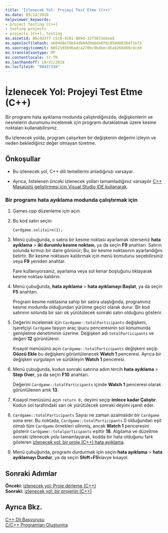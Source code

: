 ```yaml
---
title: 'İzlenecek Yol: Projeyi Test Etme (C++)'
ms.date: 09/14/2018
helpviewer_keywords:
- project testing [C++]
- testing projects
- projects [C++], testing
ms.assetid: 88cdd377-c5c8-4201-889d-32f5653ebead
ms.openlocfilehash: a604d8ef0b44db04d9a6da8fdc959d08384f1bf3
ms.sourcegitcommit: 6052185696adca270bc9bdbec45a626dd89cdcdd
ms.translationtype: MT
ms.contentlocale: tr-TR
ms.lasthandoff: 10/31/2018
ms.locfileid: "50437316"
---
```

# <a name="walkthrough-testing-a-project-c"></a>İzlenecek Yol: Projeyi Test Etme (C++)

Bir programı hata ayıklama modunda çalıştırdığınızda, değişkenlerin ve nesnelerin durumunu incelemek için programı duraklatmak üzere kesme noktaları kullanabilirsiniz.

Bu izlenecek yolda, program çalışırken bir değişkenin değerini izleyin ve neden beklediğiniz değer olmayan türetme.

## <a name="prerequisites"></a>Önkoşullar

- Bu izlenecek yol, C++ dili temellerini anladığınızı varsayar.

- Ayrıca, listelenen önceki izlenecek yolları tamamladığınız varsayılır [C++ Masaüstü geliştirmesi için Visual Studio IDE kullanarak](../ide/using-the-visual-studio-ide-for-cpp-desktop-development.md).

### <a name="to-run-a-program-in-debug-mode"></a>Bir programı hata ayıklama modunda çalıştırmak için

1. Games.cpp düzenleme için açın.

1. Bu kod satırı seçin:

   `Cardgame.solitaire(1);`

1. Menü çubuğunda, o satıra bir kesme noktası ayarlamak isterseniz **hata ayıklama** > **iki durumlu kesme noktası**, ya da seçin **F9** anahtarı. Satırın solunda kırmızı bir daire görünür; Bu, bir kesme noktasının ayarlandığını belirtir. Bir kesme noktasını kaldırmak için menü komutunu seçebilirsiniz veya **F9** yeniden anahtar.

   Fare kullanıyorsanız, ayarlama veya sol kenar boşluğunu tıklayarak kesme noktası kaldırın.

1. Menü çubuğunda, **hata ayıklama** > **hata ayıklamayı Başlat**, ya da seçin **F5** anahtarı.

   Program kesme noktasına sahip bir satıra ulaştığında, programınız kesme modunda olduğundan yürütme geçici olarak durur. Bir kod satırının solunda bir sarı ok yürütülecek sonraki satırı olduğunu gösterir.

1. Değerini incelemek için `Cardgame::totalParticipants` değişkeni, işaretçiyi `Cardgame` taşıyın araç ipucu penceresinin sol konumunda genişletme denetiminin üzerine. Değişken adı `totalParticipants` ve değeri **12** görüntülenir.

   Kısayol menüsünü açın `Cardgame::totalParticipants` değişkeni seçip **Gözcü Ekle** bu değişkeni görüntülenecek **Watch 1** penceresi. Ayrıca bir değişken vurgulayın ve sürükleyin **Watch 1** penceresi.

1. Menü çubuğunda, kodun sonraki satırına adım tercih **hata ayıklama** > **Step Over**, ya da seçin **F10** anahtarı.

   Değerini `Cardgame::totalParticipants` içinde **Watch 1** penceresi olarak görüntülenen artık **13**.

1. Kısayol menüsünü açın `return 0;` deyimi seçip **imlece kadar Çalıştır**. Kodun sol tarafındaki sarı ok yürütülecek sonraki deyimi işaret eder.

1. `Cardgame::totalParticipants` Sayısı ne zaman azalmalıdır bir `Cardgame` sona erer. Bu noktada, `Cardgame::totalParticipants` 0 olduğundan eşit olmalı tüm `Cardgame` örnekleri silinmiş, ancak **Watch 1** penceresini gösterir `Cardgame::totalparticipants` eşittir **18**. Algılama ve düzeltme sonraki izlenecek yolu tamamlayarak, kodda bir hata olduğunu fark gösteren [izlenecek yol: bir proje (C++) hata ayıklama](../ide/walkthrough-debugging-a-project-cpp.md).

1. Menü çubuğunda, programı durdurmak için seçin **hata ayıklama** > **hata ayıklamayı Durdur**, ya da seçin **Shift**+**F5**klavye kısayol.

## <a name="next-steps"></a>Sonraki Adımlar

**Önceki:** [izlenecek yol: Proje derleme (C++)](../ide/walkthrough-building-a-project-cpp.md)<br/>
**Sonraki:** [izlenecek yol: bir projenin (C++)](../ide/walkthrough-debugging-a-project-cpp.md)<br/>

## <a name="see-also"></a>Ayrıca Bkz.

[C++ Dil Başvurusu](../cpp/cpp-language-reference.md)<br/>
[C/C++ Programları Oluşturma](../build/building-c-cpp-programs.md)<br/>
